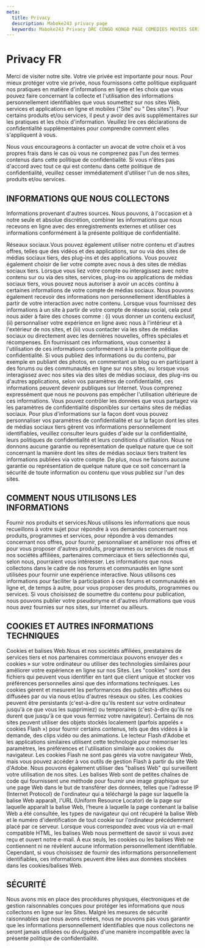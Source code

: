 ```yaml
---
meta:
  title: Privacy
  description: Maboke243 privacy page
  keywords: Maboke243 Privacy DRC CONGO KONGO PAGE COMEDIES MOVIES SERIES SHOWS TV
---
```


# Privacy FR
Merci de visiter notre site. Votre vie privée est importante pour nous. Pour mieux protéger votre vie privée, nous fournissons cette politique expliquant nos pratiques en matière d'informations en ligne et les choix que vous pouvez faire concernant la collecte et l'utilisation des informations personnellement identifiables que vous soumettez sur nos sites Web, services et applications en ligne et mobiles ("Site" ou " Des sites"). Pour certains produits et/ou services, il peut y avoir des avis supplémentaires sur les pratiques et les choix d'information. Veuillez lire ces déclarations de confidentialité supplémentaires pour comprendre comment elles s'appliquent à vous.

Nous vous encourageons à contacter un avocat de votre choix et à vos propres frais dans le cas où vous ne comprenez pas l'un des termes contenus dans cette politique de confidentialité. Si vous n'êtes pas d'accord avec tout ce qui est contenu dans cette politique de confidentialité, veuillez cesser immédiatement d'utiliser l'un de nos sites, produits et/ou services.

## INFORMATIONS QUE NOUS COLLECTONS

Informations provenant d'autres sources. Nous pouvons, à l'occasion et à notre seule et absolue discrétion, combiner les informations que nous recevons en ligne avec des enregistrements externes et utiliser ces informations conformément à la présente politique de confidentialité.

Réseaux sociaux.Vous pouvez également utiliser notre contenu et d'autres offres, telles que des vidéos et des applications, sur ou via des sites de médias sociaux tiers, des plug-ins et des applications. Vous pouvez également choisir de lier votre compte avec nous à des sites de médias sociaux tiers. Lorsque vous liez votre compte ou interagissez avec notre contenu sur ou via des sites, services, plug-ins ou applications de médias sociaux tiers, vous pouvez nous autoriser à avoir un accès continu à certaines informations de votre compte de médias sociaux. Nous pouvons également recevoir des informations non personnellement identifiables à partir de votre interaction avec notre contenu. Lorsque vous fournissez des informations à un site à partir de votre compte de réseau social, cela peut nous aider à faire des choses comme : (i) vous donner un contenu exclusif, (ii) personnaliser votre expérience en ligne avec nous à l'intérieur et à l'extérieur de nos sites, et (iii) vous contacter via les sites de médias sociaux ou directement avec les dernières nouvelles, offres spéciales et récompenses. En fournissant ces informations, vous consentez à l'utilisation de ces informations conformément à la présente politique de confidentialité. Si vous publiez des informations ou du contenu, par exemple en publiant des photos, en commentant un blog ou en participant à des forums ou des communautés en ligne sur nos sites, ou lorsque vous interagissez avec nos sites via des sites de médias sociaux, des plug-ins ou d'autres applications, selon vos paramètres de confidentialité, ces informations peuvent devenir publiques sur Internet. Vous comprenez expressément que nous ne pouvons pas empêcher l'utilisation ultérieure de ces informations. Vous pouvez contrôler les données que vous partagez via les paramètres de confidentialité disponibles sur certains sites de médias sociaux. Pour plus d'informations sur la façon dont vous pouvez personnaliser vos paramètres de confidentialité et sur la façon dont les sites de médias sociaux tiers gèrent vos informations personnellement identifiables, veuillez consulter leurs guides d'aide sur la confidentialité, leurs politiques de confidentialité et leurs conditions d'utilisation. Nous ne donnons aucune garantie ou représentation de quelque nature que ce soit concernant la manière dont les sites de médias sociaux tiers traitent les informations publiées via votre compte. De plus, nous ne faisons aucune garantie ou représentation de quelque nature que ce soit concernant la sécurité de toute information ou contenu que vous publiez sur l'un des sites.

## COMMENT NOUS UTILISONS LES INFORMATIONS
Fournir nos produits et services.Nous utilisons les informations que nous recueillons à votre sujet pour répondre à vos demandes concernant nos produits, programmes et services, pour répondre à vos demandes concernant nos offres, pour fournir, personnaliser et améliorer nos offres et pour vous proposer d'autres produits, programmes ou services de nous et nos sociétés affiliées, partenaires commerciaux et tiers sélectionnés qui, selon nous, pourraient vous intéresser. Les informations que nous collectons dans le cadre de nos forums et communautés en ligne sont utilisées pour fournir une expérience interactive. Nous utilisons ces informations pour faciliter la participation à ces forums et communautés en ligne et, de temps à autre, pour vous proposer des produits, programmes ou services. Si vous choisissez de soumettre du contenu pour publication, nous pouvons publier votre pseudonyme et d'autres informations que vous nous avez fournies sur nos sites, sur Internet ou ailleurs.

## COOKIES ET AUTRES INFORMATIONS TECHNIQUES
Cookies et balises Web.Nous et nos sociétés affiliées, prestataires de services tiers et nos partenaires commerciaux pouvons envoyer des « cookies » sur votre ordinateur ou utiliser des technologies similaires pour améliorer votre expérience en ligne sur nos Sites. Les "cookies" sont des fichiers qui peuvent vous identifier en tant que client unique et stocker vos préférences personnelles ainsi que des informations techniques. Les cookies gèrent et mesurent les performances des publicités affichées ou diffusées par ou via nous et/ou d'autres réseaux ou sites. Les cookies peuvent être persistants (c'est-à-dire qu'ils restent sur votre ordinateur jusqu'à ce que vous les supprimiez) ou temporaires (c'est-à-dire qu'ils ne durent que jusqu'à ce que vous fermiez votre navigateur). Certains de nos sites peuvent utiliser des objets stockés localement (parfois appelés « cookies Flash ») pour fournir certains contenus, tels que des vidéos à la demande, des clips vidéo ou des animations. Le lecteur Flash d'Adobe et les applications similaires utilisent cette technologie pour mémoriser les paramètres, les préférences et l'utilisation similaire aux cookies du navigateur. Les cookies Flash ne sont pas gérés via votre navigateur Web, mais vous pouvez accéder à vos outils de gestion Flash à partir du site Web d'Adobe. Nous pouvons également utiliser des "balises Web" qui surveillent votre utilisation de nos sites. Les balises Web sont de petites chaînes de code qui fournissent une méthode pour fournir une image graphique sur une page Web dans le but de transférer des données, telles que l'adresse IP (Internet Protocol) de l'ordinateur qui a téléchargé la page sur laquelle la balise Web apparaît, l'URL (Uniform Resource Locator) de la page sur laquelle apparaît la balise Web, l'heure à laquelle la page contenant la balise Web a été consultée, les types de navigateur qui ont récupéré la balise Web et le numéro d'identification de tout cookie sur l'ordinateur précédemment placé par ce serveur. Lorsque vous correspondez avec vous via un e-mail compatible HTML, les balises Web nous permettent de savoir si vous avez reçu et ouvert notre e-mail. À eux seuls, les cookies ou les balises Web ne contiennent ni ne révèlent aucune information personnellement identifiable. Cependant, si vous choisissez de fournir des informations personnellement identifiables, ces informations peuvent être liées aux données stockées dans les cookies/balises Web.

## SÉCURITÉ
Nous avons mis en place des procédures physiques, électroniques et de gestion raisonnables conçues pour protéger les informations que nous collectons en ligne sur les Sites. Malgré les mesures de sécurité raisonnables que nous avons créées, nous ne pouvons pas vous garantir que les informations personnellement identifiables que nous collectons ne seront jamais utilisées ou divulguées d'une manière incompatible avec la présente politique de confidentialité.